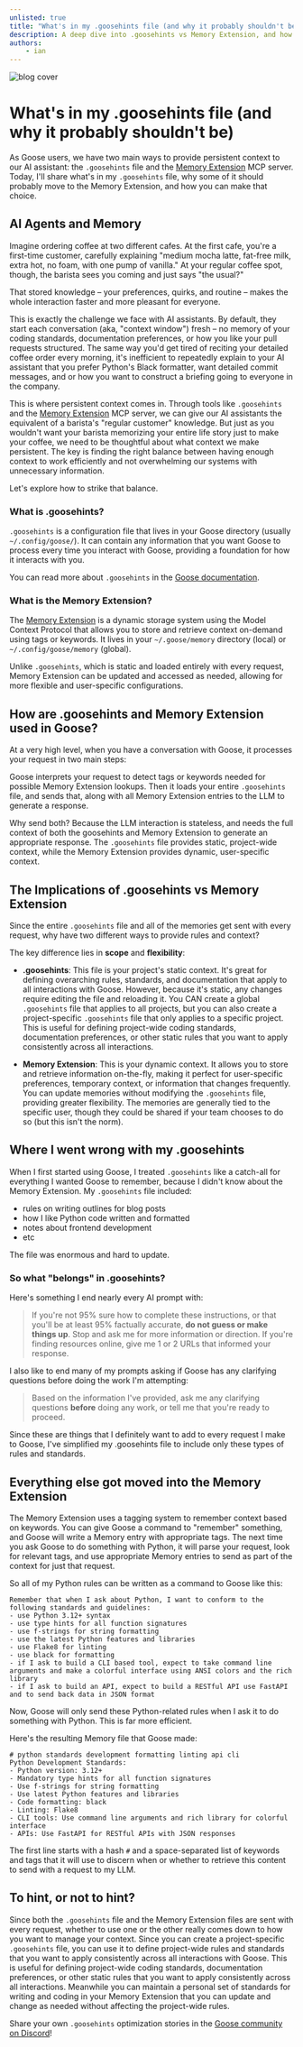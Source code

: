 ```yaml
---
unlisted: true
title: "What's in my .goosehints file (and why it probably shouldn't be)"
description: A deep dive into .goosehints vs Memory Extension, and how to optimize your Goose configuration for better performance
authors:
    - ian
---
```


![blog cover](blog-banner.png)

# What's in my .goosehints file (and why it probably shouldn't be)

As Goose users, we have two main ways to provide persistent context to our AI assistant: the `.goosehints` file and the [Memory Extension](/docs/mcp/memory-mcp) MCP server. Today, I'll share what's in my `.goosehints` file, why some of it should probably move to the Memory Extension, and how you can make that choice.

<!-- truncate -->

## AI Agents and Memory

Imagine ordering coffee at two different cafes. At the first cafe, you're a first-time customer, carefully explaining "medium mocha latte, fat-free milk, extra hot, no foam, with one pump of vanilla." At your regular coffee spot, though, the barista sees you coming and just says "the usual?"

That stored knowledge – your preferences, quirks, and routine – makes the whole interaction faster and more pleasant for everyone.

This is exactly the challenge we face with AI assistants. By default, they start each conversation (aka, "context window") fresh – no memory of your coding standards, documentation preferences, or how you like your pull requests structured. The same way you'd get tired of reciting your detailed coffee order every morning, it's inefficient to repeatedly explain to your AI assistant that you prefer Python's Black formatter, want detailed commit messages, and or how you want to construct a briefing going to everyone in the company.

This is where persistent context comes in. Through tools like `.goosehints` and the [Memory Extension](/docs/mcp/memory-mcp) MCP server, we can give our AI assistants the equivalent of a barista's "regular customer" knowledge. But just as you wouldn't want your barista memorizing your entire life story just to make your coffee, we need to be thoughtful about what context we make persistent. The key is finding the right balance between having enough context to work efficiently and not overwhelming our systems with unnecessary information.

Let's explore how to strike that balance.

### What is .goosehints?

`.goosehints` is a configuration file that lives in your Goose directory (usually `~/.config/goose/`). It can contain any information that you want Goose to process every time you interact with Goose, providing a foundation for how it interacts with you.

You can read more about `.goosehints` in the [Goose documentation](/docs/guides/using-goosehints).

### What is the Memory Extension?

The [Memory Extension](/docs/mcp/memory-mcp) is a dynamic storage system using the Model Context Protocol that allows you to store and retrieve context on-demand using tags or keywords. It lives in your `~/.goose/memory` directory (local) or `~/.config/goose/memory` (global).

Unlike `.goosehints`, which is static and loaded entirely with every request, Memory Extension can be updated and accessed as needed, allowing for more flexible and user-specific configurations.

## How are .goosehints and Memory Extension used in Goose?

At a very high level, when you have a conversation with Goose, it processes your request in two main steps:

Goose interprets your request to detect tags or keywords needed for possible Memory Extension lookups. Then it loads your entire `.goosehints` file, and sends that, along with all Memory Extension entries to the LLM to generate a response.

Why send both? Because the LLM interaction is stateless, and needs the full context of both the goosehints and Memory Extension to generate an appropriate response. The `.goosehints` file provides static, project-wide context, while the Memory Extension provides dynamic, user-specific context.


## The Implications of .goosehints vs Memory Extension

Since the entire `.goosehints` file and all of the memories get sent with every request, why have two different ways to provide rules and context?

The key difference lies in **scope** and **flexibility**:

- **.goosehints**: This file is your project's static context. It's great for defining overarching rules, standards, and documentation that apply to all interactions with Goose. However, because it's static, any changes require editing the file and reloading it. You CAN create a global `.goosehints` file that applies to all projects, but you can also create a project-specific `.goosehints` file that only applies to a specific project. This is useful for defining project-wide coding standards, documentation preferences, or other static rules that you want to apply consistently across all interactions.

- **Memory Extension**: This is your dynamic context. It allows you to store and retrieve information on-the-fly, making it perfect for user-specific preferences, temporary context, or information that changes frequently. You can update memories without modifying the `.goosehints` file, providing greater flexibility. The memories are generally tied to the specific user, though they could be shared if your team chooses to do so (but this isn't the norm).

## Where I went wrong with my .goosehints

When I first started using Goose, I treated `.goosehints` like a catch-all for everything I wanted Goose to remember, because I didn't know about the Memory Extension. My `.goosehints` file included:
- rules on writing outlines for blog posts
- how I like Python code written and formatted
- notes about frontend development
- etc

The file was enormous and hard to update.

### So what "belongs" in .goosehints?

Here's something I end nearly every AI prompt with:

> If you're not 95% sure how to complete these instructions, or that you'll be at least 95% factually accurate, **do not guess or make things up**. Stop and ask me for more information or direction. If you're finding resources online, give me 1 or 2 URLs that informed your response.

I also like to end many of my prompts asking if Goose has any clarifying questions before doing the work I'm attempting:

> Based on the information I've provided, ask me any clarifying questions **before** doing any work, or tell me that you're ready to proceed.

Since these are things that I definitely want to add to every request I make to Goose, I've simplified my .goosehints file to include only these types of rules and standards.

## Everything else got moved into the Memory Extension

The Memory Extension uses a tagging system to remember context based on keywords. You can give Goose a command to "remember" something, and Goose will write a Memory entry with appropriate tags. The next time you ask Goose to do something with Python, it will parse your request, look for relevant tags, and use appropriate Memory entries to send as part of the context for just that request.

So all of my Python rules can be written as a command to Goose like this:

```text
Remember that when I ask about Python, I want to conform to the following standards and guidelines:
- use Python 3.12+ syntax
- use type hints for all function signatures
- use f-strings for string formatting
- use the latest Python features and libraries
- use Flake8 for linting
- use black for formatting
- if I ask to build a CLI based tool, expect to take command line arguments and make a colorful interface using ANSI colors and the rich library
- if I ask to build an API, expect to build a RESTful API use FastAPI and to send back data in JSON format
```

Now, Goose will only send these Python-related rules when I ask it to do something with Python. This is far more efficient.

Here's the resulting Memory file that Goose made:

```text
# python standards development formatting linting api cli
Python Development Standards:
- Python version: 3.12+
- Mandatory type hints for all function signatures
- Use f-strings for string formatting
- Use latest Python features and libraries
- Code formatting: black
- Linting: Flake8
- CLI tools: Use command line arguments and rich library for colorful interface
- APIs: Use FastAPI for RESTful APIs with JSON responses
```

The first line starts with a hash `#` and a space-separated list of keywords and tags that it will use to discern when or whether to retrieve this content to send with a request to my LLM.

## To hint, or not to hint?

Since both the `.goosehints` file and the Memory Extension files are sent with every request, whether to use one or the other really comes down to how you want to manage your context. Since you can create a project-specific `.goosehints` file, you can use it to define project-wide rules and standards that you want to apply consistently across all interactions with Goose. This is useful for defining project-wide coding standards, documentation preferences, or other static rules that you want to apply consistently across all interactions. Meanwhile you can maintain a personal set of standards for writing and coding in your Memory Extension that you can update and change as needed without affecting the project-wide rules.

Share your own `.goosehints` optimization stories in the [Goose community on Discord](http://discord.gg/block-opensource)!

<head>
  <meta property="og:title" content="What's in my .goosehints file (and why it probably shouldn't be)" />
  <meta property="og:type" content="article" />
  <meta property="og:url" content="https://block.github.io/goose/blog/2025/06/05/whats-in-my-goosehints-file" />
  <meta property="og:description" content="Learn how to optimize your Goose configuration by understanding when to use .goosehints vs Memory Extension for better performance and maintainability." />
  <meta property="og:image" content="https://block.github.io/goose/assets/images/blog-banner-7f0e5ed1cf875e64e3ebb3250932baaf.png" />
  <meta name="twitter:card" content="summary_large_image" />
  <meta property="twitter:domain" content="block.github.io/goose" />
  <meta name="twitter:title" content="What's in my .goosehints file (and why it probably shouldn't be)" />
  <meta name="twitter:description" content="Learn how to optimize your Goose configuration by understanding when to use .goosehints vs Memory Extension for better performance and maintainability." />
  <meta name="twitter:image" content="https://block.github.io/goose/assets/images/blog-banner-7f0e5ed1cf875e64e3ebb3250932baaf.png" />
  <meta name="keywords" content="Goose; .goosehints; Memory Extension MCP; AI configuration; performance optimization; developer productivity; context management; AI assistant; token costs; LLM efficiency" />
</head>